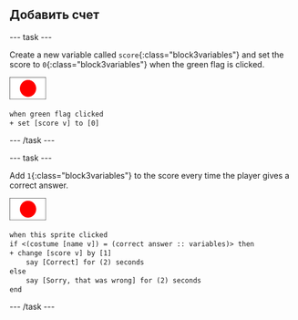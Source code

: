 ## Добавить счет

\--- task \---

Create a new variable called `score`{:class="block3variables"} and set the score to `0`{:class="block3variables"} when the green flag is clicked.

![Flag sprite](images/flag-sprite.png)

```blocks3
when green flag clicked
+ set [score v] to [0]
```

\--- /task \---

\--- task \---

Add `1`{:class="block3variables"} to the score every time the player gives a correct answer.

![Flag sprite](images/flag-sprite.png)

```blocks3
when this sprite clicked
if <(costume [name v]) = (correct answer :: variables)> then
+ change [score v] by [1]
    say [Correct] for (2) seconds
else
    say [Sorry, that was wrong] for (2) seconds
end
```

\--- /task \---